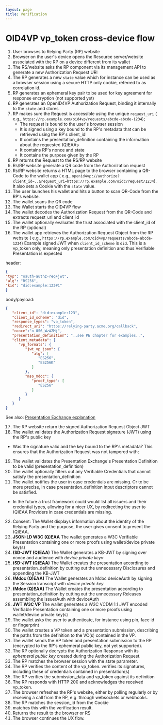 ```yaml
---
layout: page
title: Verification
---
```

# OID4VP vp_token cross-device flow

1. User browses to Relying Party (RP) website
2. Browser on the user's device opens the Resource server/website associated with the RP on a device different from its
   wallet
3. The RS/website asks the RP component via its management API to generate a new Authorization Request URI
4. The RP generates a new `state` value which for instance can be used as a browser session using a secure HTTP only
   cookie, referred to as correlation id.
5. RP generates an ephemeral key pair to be used for key agreement for response encryption (not supported yet)
6. RP generates an OpenID4VP Authorization Request, binding it internally to the `state` and stores
7. RP makes sure the Request is accessible using the unique `request_uri` (
   e.g., `https://rp.example.com/oid4vp/requests/abcde-abcde-1234`);
   - The request is bound to the user's browser session
   - It is signed using a key bound to the RP's metadata that can be retrieved using the RP's client_id
   - It contains the presentation_definition containing the information about the requested (Q)EAAs
   - It contains RP's nonce and state
   - It contains the purpose given by the RP
8. RP returns the Request to the RS/RP website
9. Rs/RP website generate a QR code from the Authorization request
10. Rs/RP website returns a HTML page to the browser containing a QR-Code to the wallet app (
    e.g., `openid4vp://authorize?client_id=..&request_uri=https://rp.example.com/oidc/request/1234`). It also sets a
    Cookie with the `state` value.
11. The user launches his wallet and hits a button to scan QR-Code from the RP's website.
12. The wallet scans the QR code
13. The Wallet starts the OID4VP flow
14. The wallet decodes the Authorization Request from the QR-Code and extracts request_uri and client_id
15. The wallet optionally evaluates the trust associated with the client_id of the RP (optional)
16. The wallet app retrieves the Authorization Request Object from the RP website (
    e.g., `https://rp.example.com/oid4vp/requests/abcde-abcde-1234`)
    Example signed JWT when `client_id_scheme` is `did`. This is a vp_token only, meaning only presentation definition
    and thus Verifiable Presentation is expected

header:
```json
{
"typ": "oauth-authz-req+jwt",
"alg": "RS256",
"kid": "did:example:123#1"
}
```
body/payload:
```json
{
   "client_id": "did:example:123",
   "client_id_scheme": "did",
   "response_types": "vp_token",
   "redirect_uri": "https://relying-party.acme.org/callback",
   "nonce":"n-0S6_WzA2Mj",
   "presentation_definition": "..see PE chapter for examples..",
   "client_metadata": {
      "vp_formats": {
         "jwt_vp_json": {
            "alg": [
               "ES256",
               "ES256K"
            ]
         },
         "mso_mdoc": {
            "proof_type": [
               "ES256"
            ]
         }
      }
   }
}

```

See also: [Presentation Exchange explanation](./presentation-exchange)

17. The RP website return the signed Authorization Request Object JWT
18. The wallet validates the Authorization Request signature (JWT) using the RP's public key

- Was the signature valid and the key bound to the RP's metadata? This ensures that the Authorization Request was not
  tampered with;

19. The wallet validates the Presentation Exchange's Presentation Definition to be valid (presentation_definition)
20. The wallet optionally filters out any Verifiable Credentials that cannot satisfy the presentation_definition
21. The wallet notifies the user in case credentials are missing. Or to be more precise, in case presentation_definition
    input descriptors cannot be satisfied.

- In the future a trust framework could would list all issuers and their credential types, allowing for a nicer UX, by
  redirecting the user to (Q)EAA Providers in case credentials are missing.

22. Consent: The Wallet displays information about the identity of the Relying Party and the purpose, the user gives
    consent to present the (Q)EAA.
23. **JSON-LD W3C (Q)EAA** The wallet generates a W3C Verifiable Presentation containing one or more proofs using
    wallet/device private key(s)
24. **(SD-JWT (Q)EAA)** The Wallet generates a KB-JWT by signing over nonce and audience with *device private keyv*
25. **(SD-JWT (Q)EAA)** The Wallet creates the presentation according to presentation_definition by cutting out the
    unnecessary Disclosures and appending the KB-JWT
26. **(Mdoc (Q)EAA)** The Wallet generates an Mdoc deviceAuth by signing the SessionTranscript with *device private key*
27. **(Mdoc (Q)EAA)** The Wallet creates the presentation according to presentation_definition by cutting out the
    unnecessary Releases assembling the issuerAuth with deviceAuth
28. **JWT W3C VP** The wallet generates a W3C VCDM 1.1 JWT encoded Verifiable Presentation containing one or more proofs
    using wallet/device private key(s)
29. The wallet asks the user to authenticate, for instance using pin, face id or fingerprint
30. The wallet creates a VP token and a presentation submission, describing the paths from the definition to the VC(s)
    contained in the VP.
31. The wallet sends the VP token and presentation submission to the RP (encrypted to the RP's ephemeral public key, not
    yet supported).
32. The RP optionally decrypts the Authorization Response with its *ephemeral public key* created during the
    Authorization Request.
33. The RP matches the browser session with the state parameter.
34. The RP verifies the content of the vp_token. verifies its signatures, including these of credentials contained in
    presentation(s)
35. The RP verifies the submission_data and vp_token against its definition
36. The RP responds with HTTP 200 and acknowledges the received vp_token.
37. The browser refreshes the RP's website, either by polling regularly or by receiving a call from the RP, e.g. through
    websockets or webhooks.
38. The RP matches the session_id from the Cookie
39. matches this with the verification result.
40. Returns the result to the browser or RS
41. The browser continues the UX flow.


